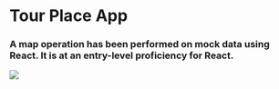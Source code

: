 # Tour Place App

<h3>A map operation has been performed on mock data using React. It is at an entry-level proficiency for React.</h3>

<img src='./src/helper/Recording%202023-07-01%20at%2000.54.11.gif' />